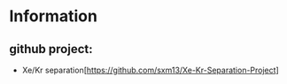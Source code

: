 # Information

## github project:
- Xe/Kr separation[https://github.com/sxm13/Xe-Kr-Separation-Project]
